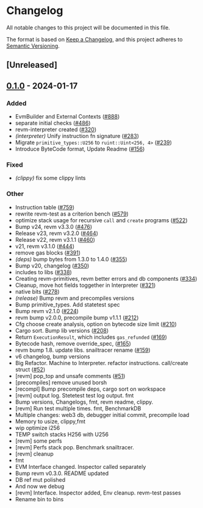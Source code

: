 # Changelog
All notable changes to this project will be documented in this file.

The format is based on [Keep a Changelog](https://keepachangelog.com/en/1.0.0/),
and this project adheres to [Semantic Versioning](https://semver.org/spec/v2.0.0.html).

## [Unreleased]

## [0.1.0](https://github.com/piatoss3612/revm/releases/tag/revm-test-v0.1.0) - 2024-01-17

### Added
- EvmBuilder and External Contexts ([#888](https://github.com/piatoss3612/revm/pull/888))
- separate initial checks ([#486](https://github.com/piatoss3612/revm/pull/486))
- revm-interpreter created ([#320](https://github.com/piatoss3612/revm/pull/320))
- *(interpreter)* Unify instruction fn signature ([#283](https://github.com/piatoss3612/revm/pull/283))
- Migrate `primitive_types::U256` to `ruint::Uint<256, 4>` ([#239](https://github.com/piatoss3612/revm/pull/239))
- Introduce ByteCode format, Update Readme ([#156](https://github.com/piatoss3612/revm/pull/156))

### Fixed
- *(clippy)* fix some clippy lints

### Other
- Instruction table ([#759](https://github.com/piatoss3612/revm/pull/759))
- rewrite revm-test as a criterion bench ([#579](https://github.com/piatoss3612/revm/pull/579))
- optimize stack usage for recursive `call` and `create` programs ([#522](https://github.com/piatoss3612/revm/pull/522))
- Bump v24, revm v3.3.0 ([#476](https://github.com/piatoss3612/revm/pull/476))
- Release v23, revm v3.2.0 ([#464](https://github.com/piatoss3612/revm/pull/464))
- Release v22, revm v3.1.1 ([#460](https://github.com/piatoss3612/revm/pull/460))
- v21, revm v3.1.0 ([#444](https://github.com/piatoss3612/revm/pull/444))
- remove gas blocks ([#391](https://github.com/piatoss3612/revm/pull/391))
- *(deps)* bump bytes from 1.3.0 to 1.4.0 ([#355](https://github.com/piatoss3612/revm/pull/355))
- Bump v20, changelog ([#350](https://github.com/piatoss3612/revm/pull/350))
- includes to libs ([#338](https://github.com/piatoss3612/revm/pull/338))
- Creating revm-primitives, revm better errors and db components  ([#334](https://github.com/piatoss3612/revm/pull/334))
- Cleanup, move hot fields toggether in Interpreter ([#321](https://github.com/piatoss3612/revm/pull/321))
- native bits ([#278](https://github.com/piatoss3612/revm/pull/278))
- *(release)* Bump revm and precompiles versions
- Bump primitive_types. Add statetest spec
- Bump revm v2.1.0 ([#224](https://github.com/piatoss3612/revm/pull/224))
- revm bump v2.0.0, precompile bump v1.1.1 ([#212](https://github.com/piatoss3612/revm/pull/212))
- Cfg choose create analysis, option on bytecode size limit ([#210](https://github.com/piatoss3612/revm/pull/210))
- Cargo sort. Bump lib versions ([#208](https://github.com/piatoss3612/revm/pull/208))
- Return `ExecutionResult`, which includes `gas_refunded` ([#169](https://github.com/piatoss3612/revm/pull/169))
- Bytecode hash, remove override_spec, ([#165](https://github.com/piatoss3612/revm/pull/165))
- revm bump 1.8. update libs. snailtracer rename ([#159](https://github.com/piatoss3612/revm/pull/159))
- v6 changelog, bump versions
- Big Refactor. Machine to Interpreter. refactor instructions. call/create struct ([#52](https://github.com/piatoss3612/revm/pull/52))
- [revm] pop_top and unsafe comments ([#51](https://github.com/piatoss3612/revm/pull/51))
- [precompiles] remove unused borsh
- [recompl] Bump precompile deps, cargo sort on workspace
- [revm] output log. Stetetest test log output. fmt
- Bump versions, Changelogs, fmt, revm readme, clippy.
- [revm] Run test multiple times. fmt, BenchmarkDB
- Multiple changes: web3 db, debugger initial commit, precompile load
- Memory to usize, clippy,fmt
- wip optimize i256
- TEMP switch stacks H256 with U256
- [revm] some perfs
- [revm] Perfs stack pop. Benchmark snailtracer.
- [revm] cleanup
- fmt
- EVM Interface changed. Inspector called separately
- Bump revm v0.3.0. README updated
- DB ref mut polished
- And now we debug
- [revm] Interface. Inspector added, Env cleanup. revm-test passes
- Rename bin to bins
